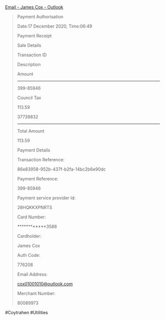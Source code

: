 [Email - James Cox - Outlook](https://outlook.live.com/mail/0/inbox)

> Payment Authorisation
> 
> Date:17 December 2020, Time:06:49
> 
> Payment Receipt
> 
> Sale Details
> 
> Transaction ID
> 
> Description
> 
> Amount
> 
> * * *
> 
> 399-85946
> 
> Council Tax
> 
> 113.59
> 
> 37739832
> 
> * * *
> 
> Total Amount
> 
> 113.59
> 
> Payment Details
> 
> Transaction Reference:
> 
> 86e83958-952b-437f-b2fa-14bc2b6e90dc
> 
> Payment Reference:
> 
> 399-85946
> 
> Payment service provider Id:
> 
> 28HQKKXPNRTS
> 
> Card Number:
> 
> \*\*\*\*\*\*\*\*\*\*\*\*3588
> 
> Cardholder:
> 
> James Cox
> 
> Auth Code:
> 
> 776208
> 
> Email Address:
> 
> cox01001010@outlook.com
> 
> Merchant Number:
> 
> 80089973

#Coytrahen #Utilities 